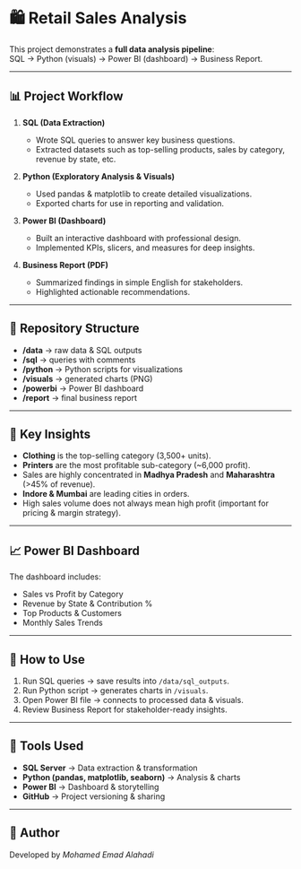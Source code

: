 # 🛍 Retail Sales Analysis

This project demonstrates a **full data analysis pipeline**:  
SQL → Python (visuals) → Power BI (dashboard) → Business Report.  

---

## 📊 Project Workflow
1. **SQL (Data Extraction)**  
   - Wrote SQL queries to answer key business questions.  
   - Extracted datasets such as top-selling products, sales by category, revenue by state, etc.  

2. **Python (Exploratory Analysis & Visuals)**  
   - Used pandas & matplotlib to create detailed visualizations.  
   - Exported charts for use in reporting and validation.  

3. **Power BI (Dashboard)**  
   - Built an interactive dashboard with professional design.  
   - Implemented KPIs, slicers, and measures for deep insights.  

4. **Business Report (PDF)**  
   - Summarized findings in simple English for stakeholders.  
   - Highlighted actionable recommendations.  

---

## 📂 Repository Structure
- **/data** → raw data & SQL outputs  
- **/sql** → queries with comments  
- **/python** → Python scripts for visualizations  
- **/visuals** → generated charts (PNG)  
- **/powerbi** → Power BI dashboard  
- **/report** → final business report  

---

## 🔑 Key Insights
- **Clothing** is the top-selling category (3,500+ units).  
- **Printers** are the most profitable sub-category (~6,000 profit).  
- Sales are highly concentrated in **Madhya Pradesh** and **Maharashtra** (>45% of revenue).  
- **Indore & Mumbai** are leading cities in orders.  
- High sales volume does not always mean high profit (important for pricing & margin strategy).  

---

## 📈 Power BI Dashboard
The dashboard includes:
- Sales vs Profit by Category  
- Revenue by State & Contribution %  
- Top Products & Customers  
- Monthly Sales Trends  

---

## 🚀 How to Use
1. Run SQL queries → save results into `/data/sql_outputs`.  
2. Run Python script → generates charts in `/visuals`.  
3. Open Power BI file → connects to processed data & visuals.  
4. Review Business Report for stakeholder-ready insights.  

---

## 📌 Tools Used
- **SQL Server** → Data extraction & transformation  
- **Python (pandas, matplotlib, seaborn)** → Analysis & charts  
- **Power BI** → Dashboard & storytelling  
- **GitHub** → Project versioning & sharing  

---

## 📝 Author
Developed by *Mohamed Emad Alahadi*  
